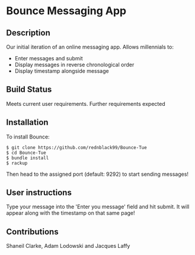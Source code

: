 # Bounce Messaging App

## Description
Our initial iteration of an online messaging app. Allows millennials to:
  * Enter messages and submit
  * Display messages in reverse chronological order
  * Display timestamp alongside message

## Build Status

Meets current user requirements. Further requirements expected

## Installation

To install Bounce:

```
$ git clone https://github.com/rednblack99/Bounce-Tue
$ cd Bounce-Tue
$ bundle install
$ rackup
```

Then head to the assigned port (default: 9292) to start sending messages!

## User instructions

Type your message into the 'Enter you message' field and hit submit. It will appear along with the timestamp on that same page!

## Contributions
  Shaneil Clarke, Adam Lodowski and Jacques Laffy

